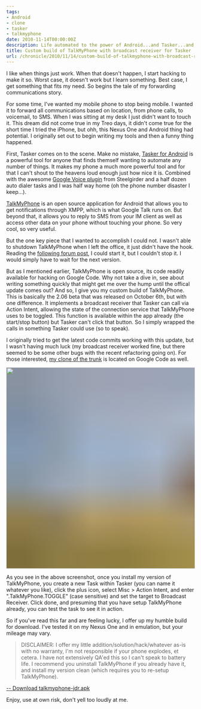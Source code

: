 ```yaml
---
tags:
- Android
- clone
- tasker
- talkmyphone
date: 2010-11-14T00:00:00Z
description: Life automated to the power of Android...and Tasker...and TalkMyPhone.
title: Custom build of TalkMyPhone with broadcast receiver for Tasker
url: /chronicle/2010/11/14/custom-build-of-talkmyphone-with-broadcast-receiver-for-tasker/
---
```


I like when things just work.  When that doesn't happen, I start hacking to make it so.  Worst case, it doesn't work but I learn something.  Best case, I get something that fits my need.  So begins the tale of my forwarding communications story.

For some time, I've wanted my mobile phone to stop being mobile.  I wanted it to forward all communications based on location, from phone calls, to voicemail, to SMS.  When I was sitting at my desk I just didn't want to touch it.  This dream did not come true in my Treo days, it didn't come true for the short time I tried the iPhone, but ohh, this Nexus One and Android thing had potential.  I originally set out to begin writing my tools and then a funny thing happened.

First, Tasker comes on to the scene. Make no mistake, <a href="http://tasker.dinglisch.net/">Tasker for Android</a> is a powerful tool for anyone that finds themself wanting to automate any number of things.  It makes my phone a much more powerful tool and for that I can't shout to the heavens loud enough just how nice it is.  Combined with the awesome <a href="http://sites.google.com/site/steelgirderdevelopmentsite/home/locale-google-voice-plug-in">Google Voice plugin</a> from Steelgirder and a half dozen auto dialer tasks and I was half way home (oh the phone number disaster I keep...).

<a href="http://code.google.com/p/talkmyphone/">TalkMyPhone</a> is an open source application for Android that allows you to get notifications through XMPP, which is what Google Talk runs on.  But beyond that, it allows you to reply to SMS from your IM client as well as access other data on your phone without touching your phone.  So very cool, so very useful.

But the one key piece that I wanted to accomplish I could not. I wasn't able to shutdown TalkMyPhone when I left the office, it just didn't have the hook.  Reading the <a href="http://groups.google.com/group/talkmyphone-users/browse_thread/thread/f238a874513d8e52">following forum post</a>, I could start it, but I couldn't stop it.  I would simply have to wait for the next version.

But as I mentioned earlier, TalkMyPhone is open source, its code readily available for hacking on Google Code.  Why not take a dive in, see about writing something quickly that might get me over the hump until the offical update comes out?  And so, I give you my custom build of TalkMyPhone.  This is basically the 2.06 beta that was released on October 6th, but with one difference.  It implements a broadcast receiver that Tasker can call via Action Intent, allowing the state of the connection service that TalkMyPhone uses to be toggled.  This function is available within the app already (the start/stop button) but Tasker can't click that button.  So I simply wrapped the calls in something Tasker could use (so to speak).

I originally tried to get the latest code commits working with this update, but I wasn't having much luck (my broadcast receiver worked fine, but there seemed to be some other bugs with the recent refactoring going on).  For those interested, <a href="http://code.google.com/r/justindavidribeiro-talkmyphone-tasker/">my clone of the trunk</a> is located on Google Code as well.

<img decoding="async" loading="lazy" width="800" height="538" style="background-size: cover;
          background-image: url('data:image/svg+xml;charset=utf-8,%3Csvg xmlns=\'http%3A//www.w3.org/2000/svg\' xmlns%3Axlink=\'http%3A//www.w3.org/1999/xlink\' viewBox=\'0 0 1280 853\'%3E%3Cfilter id=\'b\' color-interpolation-filters=\'sRGB\'%3E%3CfeGaussianBlur stdDeviation=\'.5\'%3E%3C/feGaussianBlur%3E%3CfeComponentTransfer%3E%3CfeFuncA type=\'discrete\' tableValues=\'1 1\'%3E%3C/feFuncA%3E%3C/feComponentTransfer%3E%3C/filter%3E%3Cimage filter=\'url(%23b)\' x=\'0\' y=\'0\' height=\'100%25\' width=\'100%25\' xlink%3Ahref=\'data%3Aimage/png;base64,iVBORw0KGgoAAAANSUhEUgAAAAkAAAAGCAIAAACepSOSAAAACXBIWXMAAC4jAAAuIwF4pT92AAAAs0lEQVQI1wGoAFf/AImSoJSer5yjs52ktp2luJuluKOpuJefsoCNowB+kKaOm66grL+krsCnsMGrt8m1u8mzt8OVoLIAhJqzjZ2tnLLLnLHJp7fNmpyjqbPCqLrRjqO7AIeUn5ultaWtt56msaSnroZyY4mBgLq7wY6TmwCRfk2Pf1uzm2WulV+xmV6rmGyQfFm3nWSBcEIAfm46jX1FkH5Djn5AmodGo49MopBLlIRBfG8yj/dfjF5frTUAAAAASUVORK5CYII=\'%3E%3C/image%3E%3C/svg%3E');" src="http://justinribeiro.com/chronicle/wp-content/uploads/2010/11/20101114-tasker1.png" alt="">

As you see in the above screenshot, once you install my version of TalkMyPhone, you create a new Task within Tasker (you can name it whatever you like), click the plus icon, select Misc > Action Intent, and enter ".TalkMyPhone.TOGGLE" (case sensitive) and set the target to Broadcast Receiver.  Click done, and presuming that you have setup TalkMyPhone already, you can test the task to see it in action.

So if you've read this far and are feeling lucky, I offer up my humble build for download.  I've tested it on my Nexus One and in emulation, but your mileage may vary.

<blockquote>DISCLAIMER: I offer my little addition/solution/hack/whatever as-is with no warranty, I'm not responsible if your phone explodes, et cetera.  I have not extensively QA'ed this so I can't speak to battery life. I recommend you uninstall TalkMyPhone if you already have it, and install my version clean (which requires you to re-setup TalkMyPhone).</blockquote>

<a href="/chronicle/downloads/talkmyphone-jdr.apk"> -- Download talkmyphone-jdr.apk</a>

Enjoy, use at own risk, don't yell too loudly at me.
